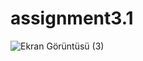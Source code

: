 # assignment3.1
![Ekran Görüntüsü (3)](https://user-images.githubusercontent.com/100592807/159228351-cf68f44d-5b93-4d89-89c8-c88b38cd58db.png)

